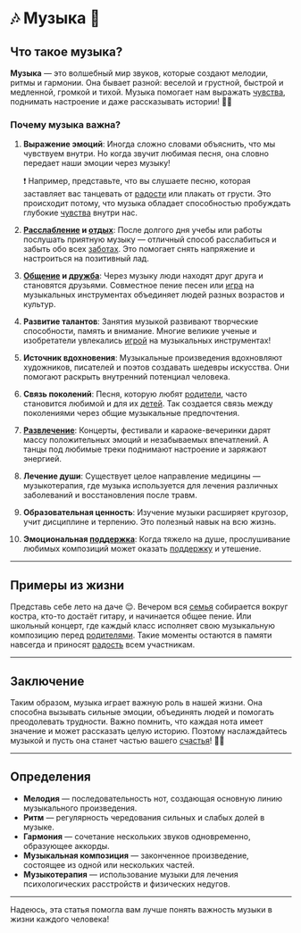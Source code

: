 # 🎶 **Музыка** 🎤

## Что такое музыка?

**Музыка** — это волшебный мир звуков, которые создают мелодии, ритмы и гармонии. Она бывает разной: веселой и грустной, быстрой и медленной, громкой и тихой. Музыка помогает нам выражать [чувства](Любовь.md), поднимать настроение и даже рассказывать истории! 💫🎹

### Почему музыка важна?

1. **Выражение эмоций**: Иногда сложно словами объяснить, что мы чувствуем внутри. Но когда звучит любимая песня, она словно передает наши эмоции через музыку!
   
   ❗️ Например, представьте, что вы слушаете песню, которая заставляет вас танцевать от [радости](Улыбка.md) или плакать от грусти. Это происходит потому, что музыка обладает способностью пробуждать глубокие [чувства](Любовь.md) внутри нас.

2. **[Расслабление](Отдых.md) и [отдых](Отдых.md)**: После долгого дня учебы или работы послушать приятную музыку — отличный способ расслабиться и забыть обо всех [заботах](Семья.md). Это помогает снять напряжение и настроиться на позитивный лад.

3. **[Общение](Дружба.md) и [дружба](Дружба.md)**: Через музыку люди находят друг друга и становятся друзьями. Совместное пение песен или [игра](Игры.md) на музыкальных инструментах объединяет людей разных возрастов и культур.

4. **Развитие талантов**: Занятия музыкой развивают творческие способности, память и внимание. Многие великие ученые и изобретатели увлекались [игрой](Игры.md) на музыкальных инструментах!

5. **Источник вдохновения**: Музыкальные произведения вдохновляют художников, писателей и поэтов создавать шедевры искусства. Они помогают раскрыть внутренний потенциал человека.

6. **Связь поколений**: Песня, которую любят [родители](Семья.md), часто становится любимой и для их [детей](Семья.md). Так создается связь между поколениями через общие музыкальные предпочтения.

7. **[Развлечение](Игры.md)**: Концерты, фестивали и караоке-вечеринки дарят массу положительных эмоций и незабываемых впечатлений. А танцы под любимые треки поднимают настроение и заряжают энергией.

8. **Лечение души**: Существует целое направление медицины — музыкотерапия, где музыка используется для лечения различных заболеваний и восстановления после травм.

9. **Образовательная ценность**: Изучение музыки расширяет кругозор, учит дисциплине и терпению. Это полезный навык на всю жизнь.

10. **Эмоциональная [поддержка](Помощь_другим.md)**: Когда тяжело на душе, прослушивание любимых композиций может оказать [поддержку](Помощь_другим.md) и утешение.

---

## Примеры из жизни

Представь себе лето на даче 😌. Вечером вся [семья](Семья.md) собирается вокруг костра, кто-то достаёт гитару, и начинается общее пение. Или школьный концерт, где каждый класс исполняет свою музыкальную композицию перед [родителями](Семья.md). Такие моменты остаются в памяти навсегда и приносят [радость](Улыбка.md) всем участникам.

---

## Заключение

Таким образом, музыка играет важную роль в нашей жизни. Она способна вызывать сильные эмоции, объединять людей и помогать преодолевать трудности. Важно помнить, что каждая нота имеет значение и может рассказать целую историю. Поэтому наслаждайтесь музыкой и пусть она станет частью вашего [счастья](Счастье.md)! 👏✨

---

## Определения

- **Мелодия** — последовательность нот, создающая основную линию музыкального произведения.
- **Ритм** — регулярность чередования сильных и слабых долей в музыке.
- **Гармония** — сочетание нескольких звуков одновременно, образующее аккорды.
- **Музыкальная композиция** — законченное произведение, состоящее из одной или нескольких частей.
- **Музыкотерапия** — использование музыки для лечения психологических расстройств и физических недугов.
  
---

Надеюсь, эта статья помогла вам лучше понять важность музыки в жизни каждого человека!